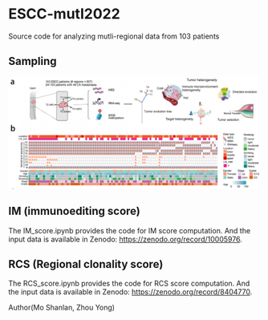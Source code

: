# ESCC-mutl2022
Source code for analyzing mutli-regional data from 103 patients

## Sampling

![image](ESCC_multi_2023.png)

## IM (immunoediting score)

The IM_score.ipynb provides the code for IM score computation. And the input data is available in Zenodo: https://zenodo.org/record/10005976. 

## RCS (Regional clonality score)

The RCS_score.ipynb provides the code for RCS score computation. And the input data is available in Zenodo: https://zenodo.org/record/8404770. 

Author(Mo Shanlan, Zhou Yong)
